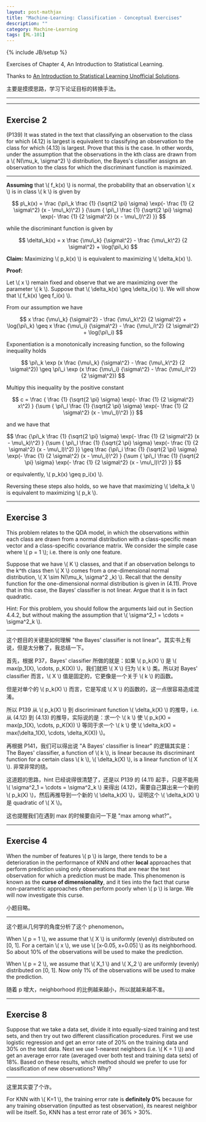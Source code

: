 ```yaml
---
layout: post-mathjax
title: "Machine-Learning: Classification - Conceptual Exercises"
description: ""
category: Machine-Learning
tags: [ML-101]
---
```

{% include JB/setup %}

Exercises of Chapter 4, An Introduction to Statistical Learning.

Thanks to [An Introduction to Statistical Learning Unofficial Solutions](http://blog.princehonest.com/stat-learning/).

主要是摸摸思路，学习下论证目标的转换手法。

-----
-----

## Exercise 2 

(P139) It was stated in the text that classifying an observation to the class for which (4.12) is largest is equivalent to classifying an observation to the class for which (4.13) is largest. Prove that this is the case. In other words, under the assumption that the observations in the kth class are drawn from a \\( N(\mu\_k, \sigma\^2) \\) distribution, the Bayes's classifier assigns an observation to the class for which the discriminant function is maximized. 

-----

**Assuming** that \\( f\_k(x) \\) is normal, the probability that an observation \\( x \\) is in class \\( k \\) is given by 

$$ 
	p\_k(x) = \frac {\pi\_k \frac {1} {\sqrt{2 \pi} \sigma} \exp(- \frac {1} {2 \sigma\^2} (x - \mu\_k)\^2) } {\sum { \pi\_l \frac {1} {\sqrt{2 \pi} \sigma} \exp(- \frac {1} {2 \sigma\^2} (x - \mu\_l)\^2) }} 
$$

while the discriminant function is given by 

$$ 
	\delta\_k(x) = x \frac {\mu\_k} {\sigma\^2} - \frac {\mu\_k\^2} {2 \sigma\^2} + \log(\pi\_k) 
$$

**Claim:** Maximizing \\( p\_k(x) \\) is equivalent to maximizing \\( \delta\_k(x) \\).

**Proof:**

Let \\( x \\) remain fixed and observe that we are maximizing over the parameter \\( k \\). Suppose that \\( \delta\_k(x) \geq \delta\_i(x) \\). We will show that \\( f\_k(x) \geq f\_i(x) \\).

From our assumption we have 

$$
	x \frac {\mu\_k} {\sigma\^2} - \frac {\mu\_k\^2} {2 \sigma\^2} + \log(\pi\_k) \geq x \frac {\mu\_i} {\sigma\^2} - \frac {\mu\_i\^2} {2 \sigma\^2} + \log(\pi\_i)
$$	

Exponentiation is a monotonically increasing function, so the following inequality holds 

$$ 
	\pi\_k \exp (x \frac {\mu\_k} {\sigma\^2} - \frac {\mu\_k\^2} {2 \sigma\^2}) \geq \pi\_i \exp (x \frac {\mu\_i} {\sigma\^2} - \frac {\mu\_i\^2} {2 \sigma\^2})
$$

Multipy this inequality by the positive constant 

$$
	c = \frac { \frac {1} {\sqrt{2 \pi} \sigma} \exp(- \frac {1} {2 \sigma\^2} x\^2) } {\sum { \pi\_l \frac {1} {\sqrt{2 \pi} \sigma} \exp(- \frac {1} {2 \sigma\^2} (x - \mu\_l)\^2) }} 
$$	

and we have that 

$$
	\frac {\pi\_k \frac {1} {\sqrt{2 \pi} \sigma} \exp(- \frac {1} {2 \sigma\^2} (x - \mu\_k)\^2) } {\sum { \pi\_l \frac {1} {\sqrt{2 \pi} \sigma} \exp(- \frac {1} {2 \sigma\^2} (x - \mu\_l)\^2) }} \geq \frac {\pi\_i \frac {1} {\sqrt{2 \pi} \sigma} \exp(- \frac {1} {2 \sigma\^2} (x - \mu\_i)\^2) } {\sum { \pi\_l \frac {1} {\sqrt{2 \pi} \sigma} \exp(- \frac {1} {2 \sigma\^2} (x - \mu\_l)\^2) }} 
$$	

or equivalently, \\( p\_k(x) \geq p\_i(x) \\). 

Reversing these steps also holds, so we have that maximizing \\( \delta\_k \\) is equivalent to maximizing \\( p\_k \\).

-----

## Exercise 3 

This problem relates to the QDA model, in which the observations within each class are drawn from a normal distribution with a class-specific mean vector and a class-specific covariance matrix. We consider the simple case where \\( p = 1 \\); i.e. there is only one feature.

Suppose that we have \\( K \\) classes, and that if an observation belongs to the k^th class then \\( X \\) comes from a one-dimensional normal distribution, \\( X \sim N(\mu\_k, \sigma\^2 \_k) \\). Recall that the density function for the one-dimensional normal distribution is given in (4.11). Prove that in this case, the Bayes’ classifier is not linear. Argue that it is in fact quadratic. 

Hint: For this problem, you should follow the arguments laid out in Section 4.4.2, but without making the assumption that \\( \sigma\^2\_1 = \cdots = \sigma\^2\_k \\).

-----

这个题目的关键是如何理解 "the Bayes' classifier is not linear"。其实书上有说，但是太分散了，我总结一下。

首先，根据 P37，Bayes' classifier 所做的就是：如果 \\( p\_k(X) \\) 是 \\( max(p\_1(X), \cdots, p\_K(X)) \\)，我们就把 \\( X \\) 归为 \\( k \\) 类。所以对 Bayes' classifier 而言，\\( X \\) 值是固定的，它更像是一个关于 \\( k \\) 的函数。 

但是对单个的 \\( p\_k(X) \\) 而言，它是写成 \\( X \\) 的函数的，这一点很容易造成混淆。

所以 P139 从 \\( p\_k(X) \\) 到 discriminant function \\( \delta\_k(X) \\) 的推导，i.e. 从 (4.12) 到 (4.13) 的推导，实际说的是：求一个 \\( k \\) 使 \\( p\_k(X) = max(p\_1(X), \cdots, p\_K(X)) \\) 等同于求一个 \\( k \\) 使 \\( \delta\_k(X) = max(\delta\_1(X), \cdots, \delta\_K(X)) \\)。

再根据 P141，我们可以得出说 "A Bayes' classifier is linear" 的逻辑其实是：The Bayes' classifier, a function of \\( k \\), is linear because its discriminant function for a certain class \\( k \\), \\( \delta\_k(X) \\), is a linear function of \\( X \\). 非常非常的绕。

这道题的思路，hint 已经说得很清楚了，还是以 P139 的 (4.11) 起手，只是不能用 \\( \sigma\^2\_1 = \cdots = \sigma\^2\_k \\) 来得出 (4.12)，需要自己算出来一个新的 \\( p\_k(X) \\)，然后再推导到一个新的 \\( \delta\_k(X) \\)，证明这个 \\( \delta\_k(X) \\) 是 quadratic of \\( X \\)。

这也提醒我们在遇到 max 的时候要自问一下是 "max among what?"。

-----

## Exercise 4 

When the number of features \\( p \\) is large, there tends to be a deterioration in the performance of KNN and other **local** approaches that perform prediction using only observations that are near the test observation for which a prediction must be made. This phenomenon is known as the **curse of dimensionality**, and it ties into the fact that curse non-parametric approaches often perform poorly when \\( p \\) is large. We will now investigate this curse.

小题目略。

-----

这个题从几何学的角度分析了这个 phenomenon。

When \\( p = 1 \\), we assume that \\( X \\) is uniformly (evenly) distributed on [0, 1]. For a certain \\( x \\), we use \\( [x-0.05, x+0.05] \\) as its neighborhood. So about 10% of the observations will be used to make the prediction.

When \\( p = 2 \\), we assume that \\( X_1 \\) and \\( X_2 \\) are uniformly (evenly) distributed on [0, 1]. Now only 1% of the observations will be used to make the prediction.

随着 p 增大，neighborhood 的比例越来越小，所以就越来越不准。

-----

## Exercise 8

Suppose that we take a data set, divide it into equally-sized training and test sets, and then try out two different classification procedures. First we use logistic regression and get an error rate of 20% on the training data and 30% on the test data. Next we use 1-nearest neighbors (i.e. \\( K = 1 \\)) and get an average error rate (averaged over both test and training data sets) of 18%. Based on these results, which method should we prefer to use for classification of new observations? Why?

-----

这里其实耍了个诈。

For KNN with \\( K=1 \\), the training error rate is **definitely 0%** because for any training observation (inputted as test observation), its nearest neighbor will be itself. So, KNN has a test error rate of 36% > 30%.